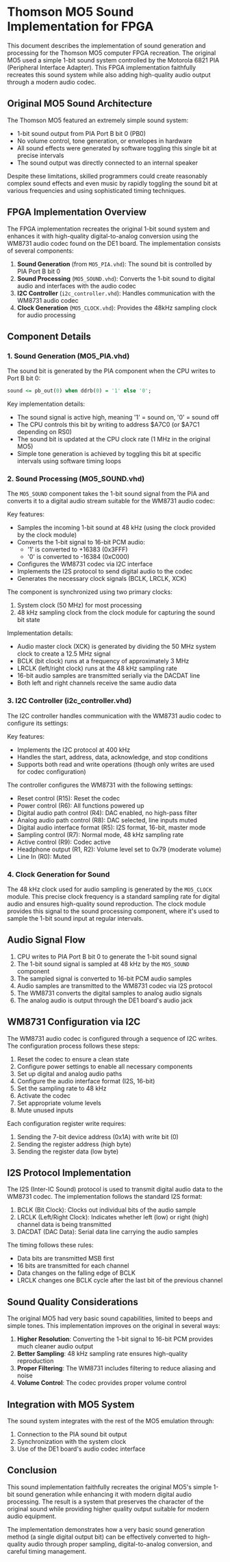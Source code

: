 # Thomson MO5 Sound Implementation for FPGA

This document describes the implementation of sound generation and processing for the Thomson MO5 computer FPGA recreation. The original MO5 used a simple 1-bit sound system controlled by the Motorola 6821 PIA (Peripheral Interface Adapter). This FPGA implementation faithfully recreates this sound system while also adding high-quality audio output through a modern audio codec.

## Original MO5 Sound Architecture

The Thomson MO5 featured an extremely simple sound system:

- 1-bit sound output from PIA Port B bit 0 (PB0)
- No volume control, tone generation, or envelopes in hardware
- All sound effects were generated by software toggling this single bit at precise intervals
- The sound output was directly connected to an internal speaker

Despite these limitations, skilled programmers could create reasonably complex sound effects and even music by rapidly toggling the sound bit at various frequencies and using sophisticated timing techniques.

## FPGA Implementation Overview

The FPGA implementation recreates the original 1-bit sound system and enhances it with high-quality digital-to-analog conversion using the WM8731 audio codec found on the DE1 board. The implementation consists of several components:

1. **Sound Generation** (from `MO5_PIA.vhd`): The sound bit is controlled by PIA Port B bit 0
2. **Sound Processing** (`MO5_SOUND.vhd`): Converts the 1-bit sound to digital audio and interfaces with the audio codec
3. **I2C Controller** (`i2c_controller.vhd`): Handles communication with the WM8731 audio codec
4. **Clock Generation** (`MO5_CLOCK.vhd`): Provides the 48kHz sampling clock for audio processing

## Component Details

### 1. Sound Generation (MO5_PIA.vhd)

The sound bit is generated by the PIA component when the CPU writes to Port B bit 0:

```vhdl
sound <= pb_out(0) when ddrb(0) = '1' else '0';
```

Key implementation details:
- The sound signal is active high, meaning '1' = sound on, '0' = sound off
- The CPU controls this bit by writing to address $A7C0 (or $A7C1 depending on RS0)
- The sound bit is updated at the CPU clock rate (1 MHz in the original MO5)
- Simple tone generation is achieved by toggling this bit at specific intervals using software timing loops

### 2. Sound Processing (MO5_SOUND.vhd)

The `MO5_SOUND` component takes the 1-bit sound signal from the PIA and converts it to a digital audio stream suitable for the WM8731 audio codec:

Key features:
- Samples the incoming 1-bit sound at 48 kHz (using the clock provided by the clock module)
- Converts the 1-bit signal to 16-bit PCM audio:
  * '1' is converted to +16383 (0x3FFF)
  * '0' is converted to -16384 (0xC000)
- Configures the WM8731 codec via I2C interface
- Implements the I2S protocol to send digital audio to the codec
- Generates the necessary clock signals (BCLK, LRCLK, XCK)

The component is synchronized using two primary clocks:
1. System clock (50 MHz) for most processing
2. 48 kHz sampling clock from the clock module for capturing the sound bit state

Implementation details:
- Audio master clock (XCK) is generated by dividing the 50 MHz system clock to create a 12.5 MHz signal
- BCLK (bit clock) runs at a frequency of approximately 3 MHz
- LRCLK (left/right clock) runs at the 48 kHz sampling rate
- 16-bit audio samples are transmitted serially via the DACDAT line
- Both left and right channels receive the same audio data

### 3. I2C Controller (i2c_controller.vhd)

The I2C controller handles communication with the WM8731 audio codec to configure its settings:

Key features:
- Implements the I2C protocol at 400 kHz
- Handles the start, address, data, acknowledge, and stop conditions
- Supports both read and write operations (though only writes are used for codec configuration)

The controller configures the WM8731 with the following settings:
- Reset control (R15): Reset the codec
- Power control (R6): All functions powered up
- Digital audio path control (R4): DAC enabled, no high-pass filter
- Analog audio path control (R8): DAC selected, line inputs muted
- Digital audio interface format (R5): I2S format, 16-bit, master mode
- Sampling control (R7): Normal mode, 48 kHz sampling rate
- Active control (R9): Codec active
- Headphone output (R1, R2): Volume level set to 0x79 (moderate volume)
- Line In (R0): Muted

### 4. Clock Generation for Sound

The 48 kHz clock used for audio sampling is generated by the `MO5_CLOCK` module. This precise clock frequency is a standard sampling rate for digital audio and ensures high-quality sound reproduction. The clock module provides this signal to the sound processing component, where it's used to sample the 1-bit sound input at regular intervals.

## Audio Signal Flow

1. CPU writes to PIA Port B bit 0 to generate the 1-bit sound signal
2. The 1-bit sound signal is sampled at 48 kHz by the `MO5_SOUND` component
3. The sampled signal is converted to 16-bit PCM audio samples
4. Audio samples are transmitted to the WM8731 codec via I2S protocol
5. The WM8731 converts the digital samples to analog audio signals
6. The analog audio is output through the DE1 board's audio jack

## WM8731 Configuration via I2C

The WM8731 audio codec is configured through a sequence of I2C writes. The configuration process follows these steps:

1. Reset the codec to ensure a clean state
2. Configure power settings to enable all necessary components
3. Set up digital and analog audio paths
4. Configure the audio interface format (I2S, 16-bit)
5. Set the sampling rate to 48 kHz
6. Activate the codec
7. Set appropriate volume levels
8. Mute unused inputs

Each configuration register write requires:
1. Sending the 7-bit device address (0x1A) with write bit (0)
2. Sending the register address (high byte)
3. Sending the register data (low byte)

## I2S Protocol Implementation

The I2S (Inter-IC Sound) protocol is used to transmit digital audio data to the WM8731 codec. The implementation follows the standard I2S format:

1. BCLK (Bit Clock): Clocks out individual bits of the audio sample
2. LRCLK (Left/Right Clock): Indicates whether left (low) or right (high) channel data is being transmitted
3. DACDAT (DAC Data): Serial data line carrying the audio samples

The timing follows these rules:
- Data bits are transmitted MSB first
- 16 bits are transmitted for each channel
- Data changes on the falling edge of BCLK
- LRCLK changes one BCLK cycle after the last bit of the previous channel

## Sound Quality Considerations

The original MO5 had very basic sound capabilities, limited to beeps and simple tones. This implementation improves on the original in several ways:

1. **Higher Resolution**: Converting the 1-bit signal to 16-bit PCM provides much cleaner audio output
2. **Better Sampling**: 48 kHz sampling rate ensures high-quality reproduction
3. **Proper Filtering**: The WM8731 includes filtering to reduce aliasing and noise
4. **Volume Control**: The codec provides proper volume control

## Integration with MO5 System

The sound system integrates with the rest of the MO5 emulation through:

1. Connection to the PIA sound bit output
2. Synchronization with the system clock
3. Use of the DE1 board's audio codec interface

## Conclusion

This sound implementation faithfully recreates the original MO5's simple 1-bit sound generation while enhancing it with modern digital audio processing. The result is a system that preserves the character of the original sound while providing higher quality output suitable for modern audio equipment.

The implementation demonstrates how a very basic sound generation method (a single digital output bit) can be effectively converted to high-quality audio through proper sampling, digital-to-analog conversion, and careful timing management.
